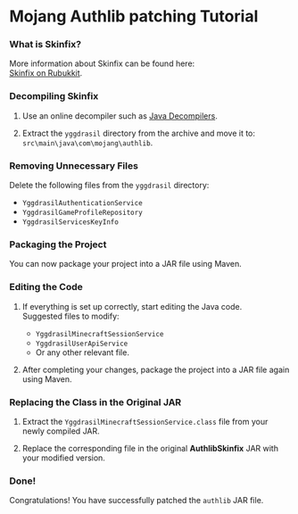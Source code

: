 # Mojang Authlib patching Tutorial

### What is Skinfix?

More information about Skinfix can be found here:  
[Skinfix on Rubukkit](https://rubukkit.org/threads/1-7-10-1-21-authlib-skinfix-avtorizacija-i-rabotajuschie-skiny-svoimi-rukami.120082/).

### Decompiling Skinfix

1. Use an online decompiler such as [Java Decompilers](http://www.javadecompilers.com/).

2. Extract the `yggdrasil` directory from the archive and move it to:  
   `src\main\java\com\mojang\authlib`.

### Removing Unnecessary Files

Delete the following files from the `yggdrasil` directory:
- `YggdrasilAuthenticationService`
- `YggdrasilGameProfileRepository`
- `YggdrasilServicesKeyInfo`

### Packaging the Project

You can now package your project into a JAR file using Maven.

### Editing the Code

1. If everything is set up correctly, start editing the Java code.  
   Suggested files to modify:
    - `YggdrasilMinecraftSessionService`
    - `YggdrasilUserApiService`
    - Or any other relevant file.

2. After completing your changes, package the project into a JAR file again using Maven.

### Replacing the Class in the Original JAR

1. Extract the `YggdrasilMinecraftSessionService.class` file from your newly compiled JAR.

2. Replace the corresponding file in the original **AuthlibSkinfix** JAR with your modified version.

### Done!

Congratulations! You have successfully patched the `authlib` JAR file.
